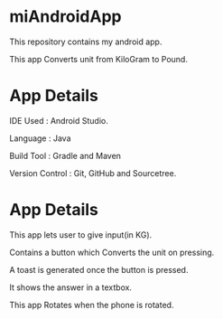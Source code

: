 # miAndroidApp

This repository contains my android app.

This app Converts unit from KiloGram to Pound.

# App Details

IDE Used : Android Studio.

Language : Java

Build Tool : Gradle and Maven

Version Control : Git, GitHub and Sourcetree.

# App Details

This app lets user to give input(in KG).

Contains a button which Converts the unit on pressing.

A toast is generated once the button is pressed.

It shows the answer in a textbox.

This app Rotates when the phone is rotated.
